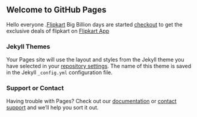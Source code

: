 ## Welcome to GitHub Pages
Hello everyone
.[Flipkart](https://www.flipkart.com/?affid=pankajswa) Big Billion days are started [checkout](https://www.flipkart.com/?affid=pankajswa) to get the exclusive deals of flipkart on
[Flipkart App](http://affiliate.flipkart.com/install-app?affid=pankajswa)

### Jekyll Themes

Your Pages site will use the layout and styles from the Jekyll theme you have selected in your [repository settings](https://github.com/pankajswami/flipkart/settings). The name of this theme is saved in the Jekyll `_config.yml` configuration file.

### Support or Contact

Having trouble with Pages? Check out our [documentation](https://help.github.com/categories/github-pages-basics/) or [contact support](https://github.com/contact) and we’ll help you sort it out.
